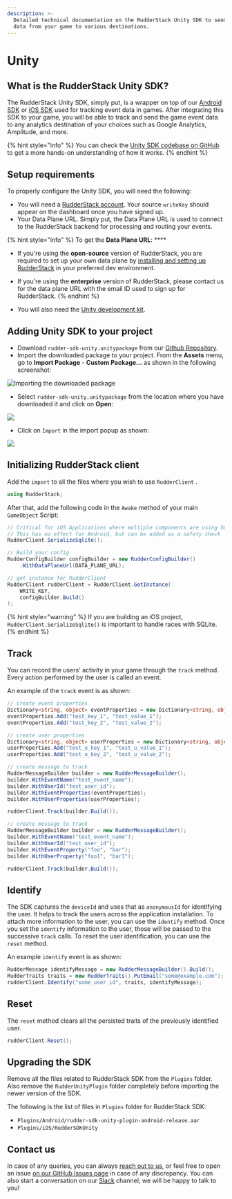 ```yaml
---
description: >-
  Detailed technical documentation on the RudderStack Unity SDK to send event
  data from your game to various destinations.
---
```


# Unity

## What is the RudderStack Unity SDK?

The RudderStack Unity SDK, simply put, is a wrapper on top of our [Android SDK](https://docs.rudderstack.com/rudderstack-sdk-integration-guides/rudderstack-android-sdk) or [iOS SDK](https://docs.rudderstack.com/rudderstack-sdk-integration-guides/rudderstack-ios-sdk) used for tracking event data in games. After integrating this SDK to your game, you will be able to track and send the game event data to any analytics destination of your choices such as Google Analytics, Amplitude, and more.

{% hint style="info" %}
You can check the [Unity SDK codebase on GitHub](https://github.com/rudderlabs/rudder-sdk-unity) to get a more hands-on understanding of how it works.
{% endhint %}

## Setup requirements

To properly configure the Unity SDK, you will need the following:

* You will need a [RudderStack account](https://app.rudderlabs.com/login). Your source `writeKey` should appear on the dashboard once you have signed up.
* Your Data Plane URL. Simply put, the Data Plane URL is used to connect to the RudderStack backend for processing and routing your events. 

{% hint style="info" %}
 To get the **Data Plane URL**: ****

* If you're using the **open-source** version of RudderStack, you are required to set up your own data plane by [installing and setting up RudderStack](https://docs.rudderstack.com/installing-and-setting-up-rudderstack) in your preferred dev environment.
* If you're using the **enterprise** version of RudderStack, please contact us for the data plane URL with the email ID used to sign up for RudderStack.
{% endhint %}

* You will also need the [Unity development kit](https://store.unity.com/download).

## Adding Unity SDK to your project

* Download `rudder-sdk-unity.unitypackage` from our [Github Repository](https://github.com/rudderlabs/rudder-sdk-unity/raw/master/SDK/rudder-sdk-unity.unitypackage).
* Import the downloaded package to your project. From the **Assets** menu, go to **Import Package** - **Custom Package...** as shown in the following screenshot:

![Importing the downloaded package](../.gitbook/assets/unity1.png)

* Select `rudder-sdk-unity.unitypackage` from the location where you have downloaded it and click on **Open**:

![](../.gitbook/assets/screenshot-2020-02-25-at-2.52.44-pm.png)

* Click on `Import` in the import popup as shown:

![](../.gitbook/assets/screenshot-2020-02-25-at-2.54.29-pm.png)

## Initializing RudderStack client

Add the `import` to all the files where you wish to use `RudderClient` .

```csharp
using RudderStack;
```

After that, add the following code in the `Awake` method of your main `GameObject` Script:

```csharp
// Critical for iOS Applications where multiple components are using SQLite
// This has no effect for Android, but can be added as a safety check
RudderClient.SerializeSqlite();

// Build your config
RudderConfigBuilder configBuilder = new RudderConfigBuilder()
    .WithDataPlaneUrl(DATA_PLANE_URL);

// get instance for RudderClient
RudderClient rudderClient = RudderClient.GetInstance(
    WRITE_KEY,
    configBuilder.Build()
);
```

{% hint style="warning" %}
 If you are building an iOS project, `RudderClient.SerializeSqlite()` is important to handle races with SQLite.
{% endhint %}

## Track

You can record the users' activity in your game through the `track` method. Every action performed by the user is called an event.

An example of the `track` event is as shown:

```csharp
// create event properties
Dictionary<string, object> eventProperties = new Dictionary<string, object>();
eventProperties.Add("test_key_1", "test_value_1");
eventProperties.Add("test_key_2", "test_value_2");

// create user properties
Dictionary<string, object> userProperties = new Dictionary<string, object>();
userProperties.Add("test_u_key_1", "test_u_value_1");
userProperties.Add("test_u_key_2", "test_u_value_2");

// create message to track
RudderMessageBuilder builder = new RudderMessageBuilder();
builder.WithEventName("test_event_name");
builder.WithUserId("test_user_id");
builder.WithEventProperties(eventProperties);
builder.WithUserProperties(userProperties);

rudderClient.Track(builder.Build());
```

```csharp
// create message to track
RudderMessageBuilder builder = new RudderMessageBuilder();
builder.WithEventName("test_event_name");
builder.WithUserId("test_user_id");
builder.WithEventProperty("foo", "bar");
builder.WithUserProperty("foo1", "bar1");

rudderClient.Track(builder.Build());
```

## Identify

The SDK captures the `deviceId` and uses that as `anonymousId` for identifying the user. It helps to track the users across the application installation. To attach more information to the user, you can use the `identify` method. Once you set the `identify` information to the user, those will be passed to the successive `track` calls. To reset the user identification, you can use the `reset` method.

An example `identify` event is as shown:

```csharp
RudderMessage identifyMessage = new RudderMessageBuilder().Build();
RudderTraits traits = new RudderTraits().PutEmail("some@example.com");
rudderClient.Identify("some_user_id", traits, identifyMessage);
```

## Reset

The `reset` method clears all the persisted traits of the previously identified user.

```csharp
rudderClient.Reset();
```

## Upgrading the SDK

Remove all the files related to RudderStack SDK from the `Plugins`  folder. Also remove the `RudderUnityPlugin` folder completely before importing the newer version of the SDK.

The following is the list of files in `Plugins` folder for RudderStack SDK:

* `Plugins/Android/rudder-sdk-unity-plugin-android-release.aar`
* `Plugins/iOS/RudderSDKUnity`

## Contact us

In case of any queries, you can always [reach out to us](mailto:%20contact@rudderstack.com), or feel free to open an issue [on our GitHub Issues page](https://github.com/rudderlabs/rudder-sdk-android/issues) in case of any discrepancy. You can also start a conversation on our [Slack](https://resources.rudderstack.com/join-rudderstack-slack) channel; we will be happy to talk to you!

